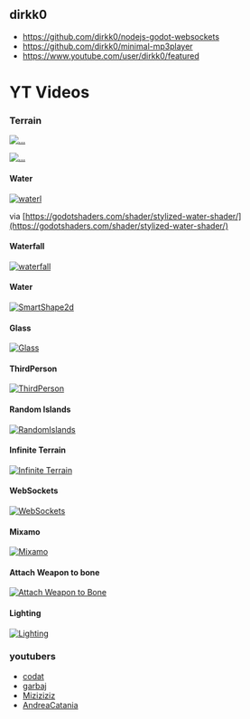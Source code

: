 

## dirkk0

- https://github.com/dirkk0/nodejs-godot-websockets
- https://github.com/dirkk0/minimal-mp3player
- https://www.youtube.com/user/dirkk0/featured


# YT Videos


### Terrain
[![...](https://img.youtube.com/vi/_Y28RPd2Fq8/0.jpg)](https://www.youtube.com/watch?v=_Y28RPd2Fq8)

[![...](https://img.youtube.com/vi/IxCI-NM2f0o/0.jpg)](https://www.youtube.com/watch?v=IxCI-NM2f0o)



#### Water
[![waterl](https://img.youtube.com/vi/PgcMXPdQrLI/0.jpg)](https://www.youtube.com/watch?v=PgcMXPdQrLI)

via [https://godotshaders.com/shader/stylized-water-shader/](https://godotshaders.com/shader/stylized-water-shader/)

#### Waterfall
[![waterfall](https://img.youtube.com/vi/uW6nX43eE00/0.jpg)](https://www.youtube.com/watch?v=uW6nX43eE00)

#### Water
[![SmartShape2d](https://img.youtube.com/vi/r-pd2yuNPvA/0.jpg)](https://www.youtube.com/watch?v=r-pd2yuNPvA)

#### Glass
[![Glass](https://img.youtube.com/vi/WnhDbUfoszc/0.jpg)](https://www.youtube.com/watch?v=WnhDbUfoszc)

#### ThirdPerson
[![ThirdPerson](https://img.youtube.com/vi/Bch-OagnX1E/0.jpg)](https://www.youtube.com/watch?v=Bch-OagnX1E)


#### Random Islands
[![RandomIslands](https://img.youtube.com/vi/tV-S9CY3F1o/0.jpg)](https://www.youtube.com/watch?v=tV-S9CY3F1o)

#### Infinite Terrain
[![Infinite Terrain](https://img.youtube.com/vi/rWeQ30h25Yg/0.jpg)](https://www.youtube.com/watch?v=rWeQ30h25Yg)

#### WebSockets
[![WebSockets](https://img.youtube.com/vi/_tonScnpjGQ/0.jpg)](https://www.youtube.com/watch?v=_tonScnpjGQ)

#### Mixamo
[![Mixamo](https://img.youtube.com/vi/V7FZ_O1IkxE/0.jpg)](https://www.youtube.com/watch?v=V7FZ_O1IkxE)

#### Attach Weapon to bone
[![Attach Weapon to Bone](https://img.youtube.com/vi/A2JMYQBWeig/0.jpg)](https://www.youtube.com/watch?v=A2JMYQBWeig)

#### Lighting
[![Lighting](https://img.youtube.com/vi/8kwnCxK8Vc8/0.jpg)](https://www.youtube.com/watch?v=8kwnCxK8Vc8)


### youtubers

- [codat](https://www.youtube.com/channel/UCSWBKqm0Rxxi-yZa0zyvDjA/videos)
- [garbaj](https://www.youtube.com/channel/UCPUe9uOcp1UMpVi6Vll60Jw/videos)
- [Miziziziz](https://www.youtube.com/c/Miziziziz/videos)
- [AndreaCatania](https://www.youtube.com/c/AndreaCatania/videos)
